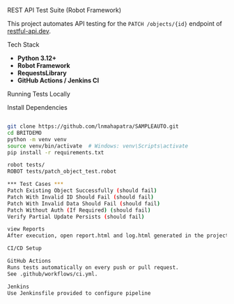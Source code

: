 REST API Test Suite (Robot Framework)

This project automates API testing for the `PATCH /objects/{id}` endpoint of [restful-api.dev](https://restful-api.dev/).

Tech Stack
- **Python 3.12+**
- **Robot Framework**
- **RequestsLibrary**
- **GitHub Actions / Jenkins CI**

Running Tests Locally

Install Dependencies
```bash

git clone https://github.com/lnmahapatra/SAMPLEAUTO.git
cd BRITDEMO
python -m venv venv
source venv/bin/activate  # Windows: venv\Scripts\activate
pip install -r requirements.txt

robot tests/
ROBOT tests/patch_object_test.robot

*** Test Cases ***
Patch Existing Object Successfully (should fail)
Patch With Invalid ID Should Fail (should fail)
Patch With Invalid Data Should Fail (should fail)
Patch Without Auth (If Required) (should fail)
Verify Partial Update Persists (should fail)

view Reports
After execution, open report.html and log.html generated in the project root.

CI/CD Setup

GitHub Actions
Runs tests automatically on every push or pull request.
See .github/workflows/ci.yml.

Jenkins
Use Jenkinsfile provided to configure pipeline